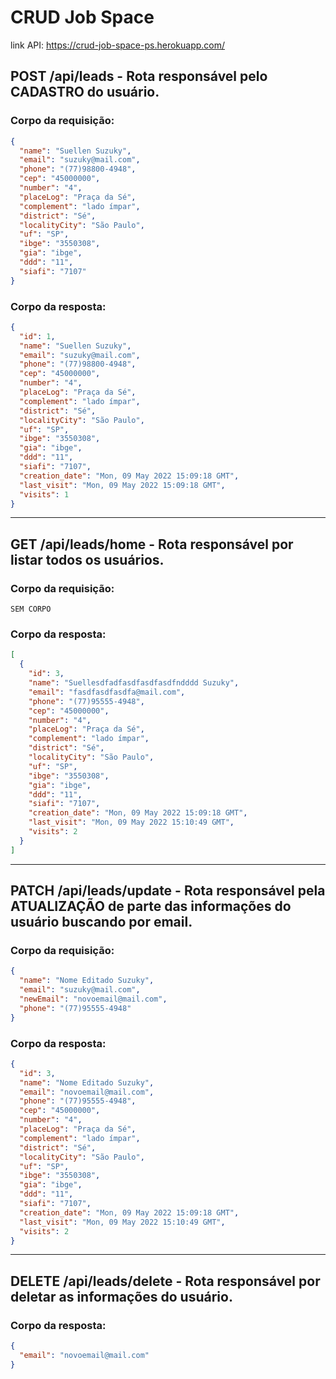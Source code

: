 # CRUD Job Space

link API: https://crud-job-space-ps.herokuapp.com/

## POST /api/leads - Rota responsável pelo CADASTRO do usuário.

### Corpo da requisição:

```json
{
  "name": "Suellen Suzuky",
  "email": "suzuky@mail.com",
  "phone": "(77)98800-4948",
  "cep": "45000000",
  "number": "4",
  "placeLog": "Praça da Sé",
  "complement": "lado ímpar",
  "district": "Sé",
  "localityCity": "São Paulo",
  "uf": "SP",
  "ibge": "3550308",
  "gia": "ibge",
  "ddd": "11",
  "siafi": "7107"
}
```

### Corpo da resposta:

```json
{
  "id": 1,
  "name": "Suellen Suzuky",
  "email": "suzuky@mail.com",
  "phone": "(77)98800-4948",
  "cep": "45000000",
  "number": "4",
  "placeLog": "Praça da Sé",
  "complement": "lado ímpar",
  "district": "Sé",
  "localityCity": "São Paulo",
  "uf": "SP",
  "ibge": "3550308",
  "gia": "ibge",
  "ddd": "11",
  "siafi": "7107",
  "creation_date": "Mon, 09 May 2022 15:09:18 GMT",
  "last_visit": "Mon, 09 May 2022 15:09:18 GMT",
  "visits": 1
}
```

---

## GET /api/leads/home - Rota responsável por listar todos os usuários.

### Corpo da requisição:

    SEM CORPO

### Corpo da resposta:

```json
[
  {
    "id": 3,
    "name": "Suellesdfadfasdfasdfasdfndddd Suzuky",
    "email": "fasdfasdfasdfa@mail.com",
    "phone": "(77)95555-4948",
    "cep": "45000000",
    "number": "4",
    "placeLog": "Praça da Sé",
    "complement": "lado ímpar",
    "district": "Sé",
    "localityCity": "São Paulo",
    "uf": "SP",
    "ibge": "3550308",
    "gia": "ibge",
    "ddd": "11",
    "siafi": "7107",
    "creation_date": "Mon, 09 May 2022 15:09:18 GMT",
    "last_visit": "Mon, 09 May 2022 15:10:49 GMT",
    "visits": 2
  }
]
```

---

## PATCH /api/leads/update - Rota responsável pela ATUALIZAÇÃO de parte das informações do usuário buscando por email.

### Corpo da requisição:

```json
{
  "name": "Nome Editado Suzuky",
  "email": "suzuky@mail.com",
  "newEmail": "novoemail@mail.com",
  "phone": "(77)95555-4948"
}
```

### Corpo da resposta:

```json
{
  "id": 3,
  "name": "Nome Editado Suzuky",
  "email": "novoemail@mail.com",
  "phone": "(77)95555-4948",
  "cep": "45000000",
  "number": "4",
  "placeLog": "Praça da Sé",
  "complement": "lado ímpar",
  "district": "Sé",
  "localityCity": "São Paulo",
  "uf": "SP",
  "ibge": "3550308",
  "gia": "ibge",
  "ddd": "11",
  "siafi": "7107",
  "creation_date": "Mon, 09 May 2022 15:09:18 GMT",
  "last_visit": "Mon, 09 May 2022 15:10:49 GMT",
  "visits": 2
}
```

---

## DELETE /api/leads/delete - Rota responsável por deletar as informações do usuário.

### Corpo da resposta:

```json
{
  "email": "novoemail@mail.com"
}
```
